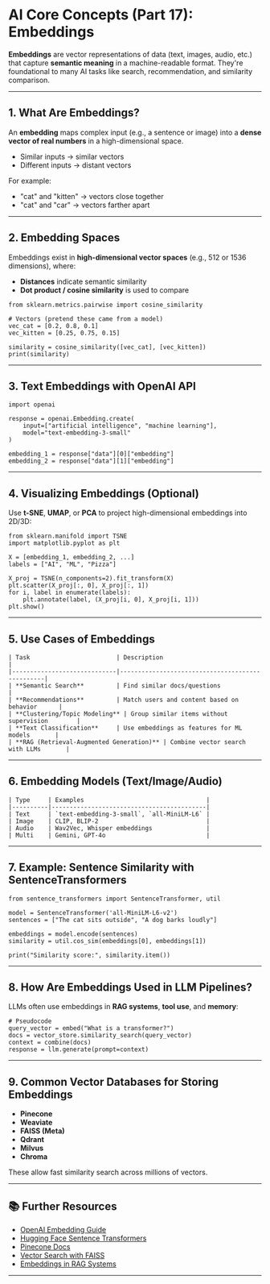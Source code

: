 # AI Core Concepts (Part 17): Embeddings

**Embeddings** are vector representations of data (text, images, audio, etc.) that capture **semantic meaning** in a machine-readable format. They're foundational to many AI tasks like search, recommendation, and similarity comparison.

---

## 1. What Are Embeddings?

An **embedding** maps complex input (e.g., a sentence or image) into a **dense vector of real numbers** in a high-dimensional space.

- Similar inputs → similar vectors
- Different inputs → distant vectors

For example:
- "cat" and "kitten" → vectors close together
- "cat" and "car" → vectors farther apart

---

## 2. Embedding Spaces

Embeddings exist in **high-dimensional vector spaces** (e.g., 512 or 1536 dimensions), where:
- **Distances** indicate semantic similarity
- **Dot product / cosine similarity** is used to compare

```
from sklearn.metrics.pairwise import cosine_similarity

# Vectors (pretend these came from a model)
vec_cat = [0.2, 0.8, 0.1]
vec_kitten = [0.25, 0.75, 0.15]

similarity = cosine_similarity([vec_cat], [vec_kitten])
print(similarity)
```

---

## 3. Text Embeddings with OpenAI API

```
import openai

response = openai.Embedding.create(
    input=["artificial intelligence", "machine learning"],
    model="text-embedding-3-small"
)

embedding_1 = response["data"][0]["embedding"]
embedding_2 = response["data"][1]["embedding"]
```

---

## 4. Visualizing Embeddings (Optional)

Use **t-SNE**, **UMAP**, or **PCA** to project high-dimensional embeddings into 2D/3D:

```
from sklearn.manifold import TSNE
import matplotlib.pyplot as plt

X = [embedding_1, embedding_2, ...]
labels = ["AI", "ML", "Pizza"]

X_proj = TSNE(n_components=2).fit_transform(X)
plt.scatter(X_proj[:, 0], X_proj[:, 1])
for i, label in enumerate(labels):
    plt.annotate(label, (X_proj[i, 0], X_proj[i, 1]))
plt.show()
```

---

## 5. Use Cases of Embeddings
```
| Task                        | Description                                     |
|-----------------------------|-------------------------------------------------|
| **Semantic Search**         | Find similar docs/questions                    |
| **Recommendations**         | Match users and content based on behavior      |
| **Clustering/Topic Modeling** | Group similar items without supervision        |
| **Text Classification**     | Use embeddings as features for ML models       |
| **RAG (Retrieval-Augmented Generation)** | Combine vector search with LLMs       |
```
---

## 6. Embedding Models (Text/Image/Audio)
```
| Type     | Examples                                  |
|----------|-------------------------------------------|
| Text     | `text-embedding-3-small`, `all-MiniLM-L6` |
| Image    | CLIP, BLIP-2                              |
| Audio    | Wav2Vec, Whisper embeddings               |
| Multi    | Gemini, GPT-4o                            |
```
---

## 7. Example: Sentence Similarity with SentenceTransformers

```
from sentence_transformers import SentenceTransformer, util

model = SentenceTransformer('all-MiniLM-L6-v2')
sentences = ["The cat sits outside", "A dog barks loudly"]

embeddings = model.encode(sentences)
similarity = util.cos_sim(embeddings[0], embeddings[1])

print("Similarity score:", similarity.item())
```

---

## 8. How Are Embeddings Used in LLM Pipelines?

LLMs often use embeddings in **RAG systems**, **tool use**, and **memory**:

```
# Pseudocode
query_vector = embed("What is a transformer?")
docs = vector_store.similarity_search(query_vector)
context = combine(docs)
response = llm.generate(prompt=context)
```

---

## 9. Common Vector Databases for Storing Embeddings

- **Pinecone**
- **Weaviate**
- **FAISS (Meta)**
- **Qdrant**
- **Milvus**
- **Chroma**

These allow fast similarity search across millions of vectors.

---

## 📚 Further Resources

- [OpenAI Embedding Guide](https://platform.openai.com/docs/guides/embeddings)
- [Hugging Face Sentence Transformers](https://www.sbert.net/)
- [Pinecone Docs](https://docs.pinecone.io/)
- [Vector Search with FAISS](https://github.com/facebookresearch/faiss)
- [Embeddings in RAG Systems](https://www.pinecone.io/learn/retrieval-augmented-generation/)

---
